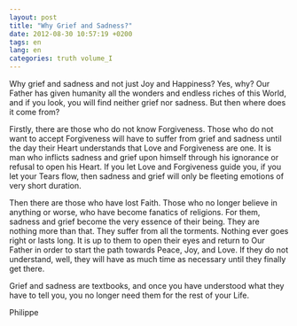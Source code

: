 ```yaml
---
layout: post
title: "Why Grief and Sadness?"
date: 2012-08-30 10:57:19 +0200
tags: en
lang: en
categories: truth volume_I
---
```

Why grief and sadness and not just Joy and Happiness? Yes, why? Our Father has given humanity all the wonders and endless riches of this World, and if you look, you will find neither grief nor sadness. But then where does it come from?

Firstly, there are those who do not know Forgiveness. Those who do not want to accept Forgiveness will have to suffer from grief and sadness until the day their Heart understands that Love and Forgiveness are one. It is man who inflicts sadness and grief upon himself through his ignorance or refusal to open his Heart. If you let Love and Forgiveness guide you, if you let your Tears flow, then sadness and grief will only be fleeting emotions of very short duration.

Then there are those who have lost Faith. Those who no longer believe in anything or worse, who have become fanatics of religions. For them, sadness and grief become the very essence of their being. They are nothing more than that. They suffer from all the torments. Nothing ever goes right or lasts long. It is up to them to open their eyes and return to Our Father in order to start the path towards Peace, Joy, and Love. If they do not understand, well, they will have as much time as necessary until they finally get there.

Grief and sadness are textbooks, and once you have understood what they have to tell you, you no longer need them for the rest of your Life.

Philippe

<!-- 
This work is licensed under a Creative Commons Attribution-NonCommercial 4.0 International License.
-->